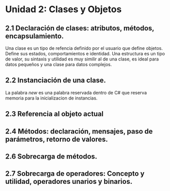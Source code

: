 # Unidad 2: Clases y Objetos

## 2.1 Declaración de clases: atributos, métodos, encapsulamiento.

Una clase es un tipo de refencia definido por el usuario que define objetos. Define sus estados, comportamientos e identidad.
Una estructura es un tipo de valor, su sintaxis y utilidad es muy similir al de una clase, es ideal para datos pequeños y una clase para datos complejos.



## 2.2 Instanciación de una clase.
La palabra *new* es una palabra reservada dentro de C# que reserva memoria para la inicializacion de instancias.

## 2.3 Referencia al objeto actual


## 2.4 Métodos: declaración, mensajes, paso de parámetros, retorno de valores.

## 2.6 Sobrecarga de métodos.

## 2.7 Sobrecarga de operadores: Concepto y utilidad, operadores unarios y binarios.



